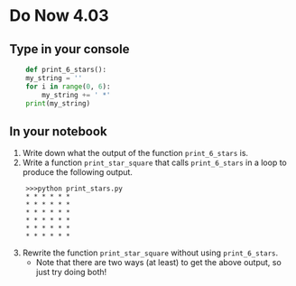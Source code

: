 # Do Now 4.03

## Type in your console

```python
    def print_6_stars():
    my_string = ''
    for i in range(0, 6):
        my_string += ' *'
    print(my_string)
```

## In your notebook

1. Write down what the output of the function `print_6_stars` is.
2. Write a function  `print_star_square` that calls `print_6_stars` in a loop to produce the following output.

```
    >>>python print_stars.py
    * * * * * *
    * * * * * *
    * * * * * *
    * * * * * *
    * * * * * *
    * * * * * *
```

3. Rewrite the function `print_star_square` without using `print_6_stars`.
    * Note that there are two ways (at least) to get the above output, so just try doing both!
